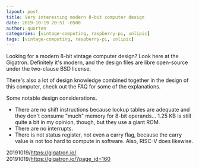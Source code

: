 ```yaml
---
layout: post
title: Very interesting modern 8-bit computer design
date: 2019-10-19 20:51 -0500
author: quorten
categories: [vintage-computing, raspberry-pi, unlipic]
tags: [vintage-computing, raspberry-pi, unlipic]
---
```


Looking for a modern 8-bit vintage computer design?  Look here at the
Gigatron.  Definitely it's modern, and the design files are libre
open-source under the two-clause BSD license.

There's also a lot of design knowledge combined together in the design
of this computer, check out the FAQ for some of the explanations.

Some notable design considerations.

* There are no shift instructions because lookup tables are adequate
  and they don't consume "much" memory for 8-bit operands... 1.25 KB
  is still quite a bit in my opinion, though, but they use a giant
  ROM.
* There are no interrupts.
* There is not status register, not even a carry flag, because the
  carry value is not too hard to compute in software.  Also, RISC-V
  does likewise.

20191019/https://gigatron.io/  
20191019/https://gigatron.io/?page_id=160
